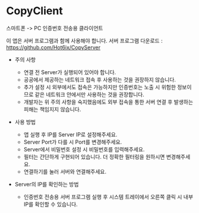 # CopyClient

스마트폰 -> PC 인증번호 전송용 클라이언트

이 앱은 서버 프로그램과 함께 사용해야 합니다.
서버 프로그램 다운로드 : https://github.com/Hot6ix/CopyServer

- 주의 사항
  - 연결 전 Server가 실행되어 있어야 합니다.
  - 공공에서 제공하는 네트워크 접속 후 사용하는 것을 권장하지 않습니다.
  - 추가 설정 시 외부에서도 접속은 가능하지만 인증번호는 노출 시 위험한 정보이므로 같은 네트워크 안에서만 사용하는 것을 권장합니다.
  - 개발자는 위 주의 사항을 숙지했음에도 외부 접속을 통한 서버 연결 후 발생하는 피해는 책임지지 않습니다.

- 사용 방법
  - 앱 실행 후 IP를 Server IP로 설정해주세요.
  - Server Port가 다를 시 Port를 변경해주세요.
  - Server에서 비밀번호 설정 시 비밀번호를 입력해주세요.
  - 필터는 간단하게 구현되어 있습니다. 더 정확한 필터링을 원하시면 변경해주세요.
  - 연결하기를 눌러 서버와 연결해주세요.
  
- Server의 IP를 확인하는 방법
  - 인증번호 전송용 서버 프로그램 실행 후 시스템 트레이에서 오른쪽 클릭 시 내부 IP를 확인할 수 있습니다.
